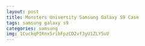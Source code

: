 ```yaml
---
layout: post
title: Monsters University Samsung Galaxy S9 Case
tags: samsung galaxy s9
categories: samsung
img: 1CuckqPIRnx5ribFpzCD2vf3yU1ZLY5uV
---
```

